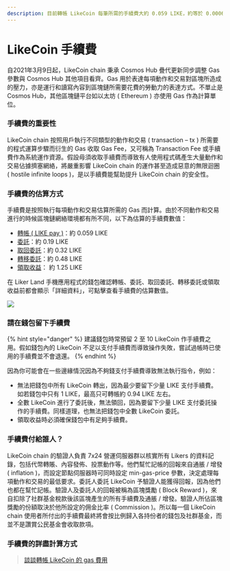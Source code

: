 ```yaml
---
description: 目前轉帳 LikeCoin 每筆所需的手續費大約 0.059 LIKE，約等於 0.0006 美元，便宜到可被忽略，大家不用擔心
---
```


# LikeCoin 手續費

自2021年3月9日起，LikeCoin chain 秉承 Cosmos Hub 疊代更新同步調整 Gas 參數與 Cosmos Hub 其他項目看齊。Gas 用於表達每項動作和交易對區塊所造成的壓力，亦是運行和讀寫內容到區塊鏈所需要花費的勞動力的表達方式。不單止是 Cosmos Hub，其他區塊鏈平台如以太坊 \( Ethereum \) 亦使用 Gas 作為計算單位。

### 手續費的重要性

LikeCoin chain 按照用戶執行不同類型的動作和交易 \( transaction – tx \) 所需要的程式運算步驟而衍生的 Gas 收取 Gas Fee，又可稱為 Transaction Fee 或手續費作為系統運作資源。假設毋須收取手續費而導致有人使用程式碼產生大量動作和交易佔據擠塞網絡，將嚴重影響 LikeCoin chain 的運作甚至造成惡意的無限迴圈 \( hostile infinite loops \)，是以手續費能幫助提升 LikeCoin chain 的安全性。

### 手續費的估算方式

手續費是按照執行每項動作和交易估算所需的 Gas 而計算。由於不同動作和交易進行的時候區塊鏈網絡環境都有所不同，以下為估算的手續費數值：

* [轉帳 \( LIKE pay \)](https://docs.like.co/v/zh/user-guide/likecoin-token/like-pay)：約 0.059 LIKE
* [委託](https://docs.like.co/v/zh/user-guide/liquid-democracy/delegation-of-likecoin)：約 0.19 LIKE
* [取回委託](https://docs.like.co/v/zh/user-guide/liquid-democracy/undelegation-of-likecoin)：約 0.32 LIKE 
* [轉移委託](https://docs.like.co/v/zh/user-guide/liquid-democracy/redelegation-of-likecoin)：約 0.48 LIKE
* [領取收益](https://docs.like.co/v/zh/user-guide/liquid-democracy/delegation-of-likecoin#bu-zhou-san-tang-zhu-zuan-hui-bao-ba)： 約 1.25 LIKE

在 Liker Land 手機應用程式的錢包確認轉帳、委託、取回委託、轉移委託或領取收益前都會顯示「詳細資料」，可點擊查看手續費的估算數值。

![](../../.gitbook/assets/like-pay-4.png)

### 請在錢包留下手續費

{% hint style="danger" %}
建議錢包時常預留 2 至 10 LikeCoin 作手續費之用。假如錢包內的 LikeCoin 不足以支付手續費而導致操作失敗，嘗試過帳時已使用的手續費並不會退還。
{% endhint %}

因為你可能會在一些邊緣情況因為不夠錢支付手續費導致無法執行指令，例如：

* 無法把錢包中所有 LikeCoin 轉出，因為最少要留下少量 LIKE 支付手續費。如若錢包中只有 1 LIKE，最高只可轉帳約 0.94 LIKE 左右。
* 全數 LikeCoin 進行了委託後，無法領回，因為要留下少量 LIKE 支付委託操作的手續費。同樣道理，也無法把錢包中全數 LikeCoin 委託。
* 領取收益時必須確保錢包中有足夠手續費。

### 手續費付給誰人？

LikeCoin chain 的驗證人負責 7x24 營運伺服器群以核實所有 Likers 的資料記錄，包括代幣轉賬、內容發佈、投票動作等。他們幫忙記帳的回報來自通脹 / 增發 \( inflation \)，而設定節點伺服器時可同時設定 min-gas-price 參數，決定處理每項動作和交易的最低要求。委託人委託 LikeCoin 予驗證人能獲得回報，因為他們也都在幫忙記帳。驗證人及委託人的回報被稱為區塊獎勵 \( Block Reward \)，來自扣除了社群基金稅款後該區塊產生的所有手續費及通脹 / 增發。驗證人所佔區塊獎勵的份額取決於他所設定的佣金比率 \( Commission \)。所以每一個 LikeCoin chain 使用者所付出的手續費最終將會按比例歸入各持份者的錢包及社群基金，而並不是讚賞公民基金會收取款項。

### 手續費的詳盡計算方式

> [談談轉帳 LikeCoin 的 gas 費用](https://matters.news/@edmond/%E8%AB%87%E8%AB%87%E8%BD%89%E5%B8%B3-like-coin-%E7%9A%84-gas-%E8%B2%BB%E7%94%A8-bafyreiaj5bbeu72rlt3bh5ukvaghzij6xhchswtckeza7kbzcqwbsuqqze)

